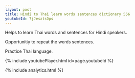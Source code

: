 ```yaml
---
layout: post
title: Hindi to Thai learn words sentences dictionary 556 
youtubeId: 7jJesatsDps
---
```

 
 
Helps to learn Thai words and sentences for Hindi speakers.

Opportunitiy to repeat the words sentences. 

Practice Thai language. 
 
{% include youtubePlayer.html id=page.youtubeId %}
 
 
{% include analytics.html %}